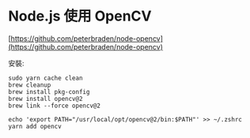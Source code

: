 # Node.js 使用 OpenCV

[https://github.com/peterbraden/node-opencv](https://github.com/peterbraden/node-opencv)

安裝:

```
sudo yarn cache clean
brew cleanup
brew install pkg-config
brew install opencv@2
brew link --force opencv@2

echo 'export PATH="/usr/local/opt/opencv@2/bin:$PATH"' >> ~/.zshrc
yarn add opencv
```



